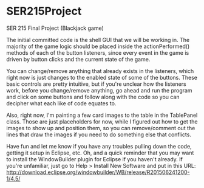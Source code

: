 # SER215Project
SER 215 Final Project (Blackjack game)

The initial committed code is the shell GUI that we will be working in.
The majority of the game logic should be placed inside the actionPerformed() methods of each of the button listeners, since every event in the game is driven by button clicks and the current state of the game.

You can change/remove anything that already exists in the listeners, which right now is just changes to the enabled state of some of the buttons. These basic controls are pretty intuitive, but if you're unclear how the listeners work, before you change/remove anything, go ahead and run the program and click on some buttons and follow along with the code so you can decipher what each like of code equates to.

Also, right now, I'm painting a few card images to the table in the TablePanel class. Those are just placeholders for now, while I figured out how to get the images to show up and position them, so you can remove/comment out the lines that draw the images if you need to do something else that conflicts.

Have fun and let me know if you have any troubles pulling down the code, getting it setup in Eclipse, etc. Oh, and a quick reminder that you may want to install the WindowBuilder plugin for Eclipse if you haven't already. If you're unfamiliar, just go to Help > Install New Software and put in this URL: http://download.eclipse.org/windowbuilder/WB/release/R201506241200-1/4.5/
